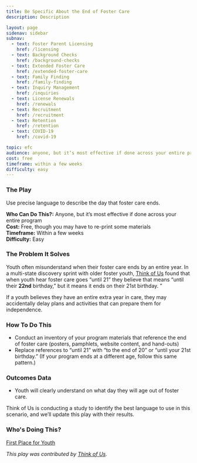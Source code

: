 ```yaml
---
title: Be Specific About the End of Foster Care
description: Description

layout: page
sidenav: sidebar
subnav:
  - text: Foster Parent Licensing
    href: /licensing
  - text: Background Checks
    href: /background-checks
  - text: Extended Foster Care
    href: /extended-foster-care
  - text: Family Finding
    href: /family-finding
  - text: Inquiry Management
    href: /inquiries
  - text: License Renewals
    href: /renewals
  - text: Recruitment
    href: /recruitment
  - text: Retention
    href: /retention
  - text: COVID-19
    href: /covid-19

topic: efc
audience: anyone, but it’s most effective if done across your entire program
cost: free
timeframe: within a few weeks
difficulty: easy
---
```



### The Play

Use precise language to describe the day that foster care ends.

**Who Can Do This?:**
Anyone, but it’s most effective if done across your entire program<br />
**Cost:**
Free, though you may have to re-print some materials<br />
**Timeframe:**
Within a few weeks<br />
**Difficulty:**
Easy<br />

### The Problem It Solves

Youth often misunderstand when their foster care ends by an entire year. In a multi-state discovery sprint with older foster youth, [Think of Us](https://www.thinkof-us.org) found that when youth hear foster care goes “until 21” they believe that means “until their **22nd** birthday,” but it means it ends on their 21st birthday. ” 

If a youth believes they have an entire extra year in care, they may accidentally delay plans and activities that can prepare them for independence.


### How To Do This

* Conduct an inventory of your program materials that reference the end of foster care (posters, pamphlets, website content, and hand-outs)
* Replace references to “until 21” with “to the end of 20” or “until your 21st birthday.” (If your program ends at a different age, follow this same pattern.)


### Outcomes Data

* Youth will clearly understand on what day they will age out of foster care.

Think of Us is conducting a study to identify the best language to use in this scenario, and we’ll update this play with their results.

### Who's Doing This?

[First Place for Youth](https://www.firstplaceforyouth.org/)

*This play was contributed by [Think of Us](https://thinkof-us.org).*